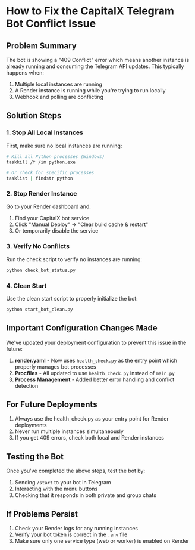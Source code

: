 # How to Fix the CapitalX Telegram Bot Conflict Issue

## Problem Summary
The bot is showing a "409 Conflict" error which means another instance is already running and consuming the Telegram API updates. This typically happens when:

1. Multiple local instances are running
2. A Render instance is running while you're trying to run locally
3. Webhook and polling are conflicting

## Solution Steps

### 1. Stop All Local Instances
First, make sure no local instances are running:

```bash
# Kill all Python processes (Windows)
taskkill /f /im python.exe

# Or check for specific processes
tasklist | findstr python
```

### 2. Stop Render Instance
Go to your Render dashboard and:

1. Find your CapitalX bot service
2. Click "Manual Deploy" -> "Clear build cache & restart"
3. Or temporarily disable the service

### 3. Verify No Conflicts
Run the check script to verify no instances are running:

```bash
python check_bot_status.py
```

### 4. Clean Start
Use the clean start script to properly initialize the bot:

```bash
python start_bot_clean.py
```

## Important Configuration Changes Made

We've updated your deployment configuration to prevent this issue in the future:

1. **render.yaml** - Now uses `health_check.py` as the entry point which properly manages bot processes
2. **Procfiles** - All updated to use `health_check.py` instead of `main.py`
3. **Process Management** - Added better error handling and conflict detection

## For Future Deployments

1. Always use the health_check.py as your entry point for Render deployments
2. Never run multiple instances simultaneously
3. If you get 409 errors, check both local and Render instances

## Testing the Bot

Once you've completed the above steps, test the bot by:

1. Sending `/start` to your bot in Telegram
2. Interacting with the menu buttons
3. Checking that it responds in both private and group chats

## If Problems Persist

1. Check your Render logs for any running instances
2. Verify your bot token is correct in the `.env` file
3. Make sure only one service type (web or worker) is enabled on Render